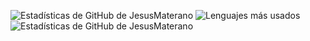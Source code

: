 ![Estadísticas de GitHub de JesusMaterano](https://github-readme-stats-f2rgxabyu-jesusmateranos-projects.vercel.app/api?username=JesusMaterano&count_private=true&show_icons=true&include_all_commits=true)
![Lenguajes más usados](https://github-readme-stats-f2rgxabyu-jesusmateranos-projects.vercel.app/api/top-langs/?username=JesusMaterano&layout=compact&count_private=true)
![Estadísticas de GitHub de JesusMaterano](https://github-readme-stats-f2rgxabyu-jesusmateranos-projects.vercel.app/api?username=JesusMaterano&count_private=true&show_icons=true&include_all_commits=true&theme=radical)
